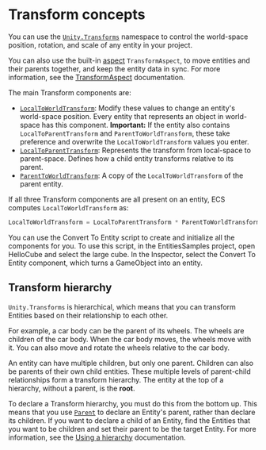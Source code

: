 # Transform concepts

You can use the [`Unity.Transforms`](xref:Unity.Transforms) namespace to control the world-space position, rotation, and scale of any entity in your project. 

You can also use the built-in [aspect](aspects-intro.md) `TransformAspect`, to move entities and their parents together, and keep the entity data in sync. For more information, see the [TransformAspect](transform-aspect.md) documentation. 

The main Transform components are:

* [`LocalToWorldTransform`](xref:Unity.Transforms.LocalToWorldTransform): Modify these values to change an entity's world-space position. Every entity that represents an object in world-space has this component. **Important:** If the entity also contains `LocalToParentTransform` and `ParentToWorldTransform`, these take preference and overwrite the `LocalToWorldTransform` values you enter.
* [`LocalToParentTransform`](xref:Unity.Transforms.LocalToParentTransform): Represents the transform from local-space to parent-space. Defines how a child entity transforms relative to its parent.
* [`ParentToWorldTransform`](xref:Unity.Transforms.ParentToWorldTransform): A copy of the `LocalToWorldTransform` of the parent entity.

If all three Transform components are all present on an entity, ECS computes `LocalToWorldTransform` as:

```c#
LocalToWorldTransform = LocalToParentTransform * ParentToWorldTransform
```

You can use the Convert To Entity script to create and initialize all the components for you. To use this script, in the EntitiesSamples project, open HelloCube and select the large cube. In the Inspector, select the Convert To Entity component, which turns a GameObject into an entity. 

## Transform hierarchy 

`Unity.Transforms` is hierarchical, which means that you can transform Entities based on their relationship to each other. 

For example, a car body can be the parent of its wheels. The wheels are children of the car body. When the car body moves, the wheels move with it. You can also move and rotate the wheels relative to the car body.

An entity can have multiple children, but only one parent. Children can also be parents of their own child entities. These multiple levels of parent-child relationships form a transform hierarchy. The entity at the top of a hierarchy, without a parent, is the **root**.

To declare a Transform hierarchy, you must do this from the bottom up. This means that you use [`Parent`](xref:Unity.Transforms.Parent) to declare an Entity's parent, rather than declare its children. If you want to declare a child of an Entity, find the Entities that you want to be children and set their parent to be the target Entity. For more information, see the [Using a hierarchy](transforms-using.md#using-a-hierarchy) documentation.
